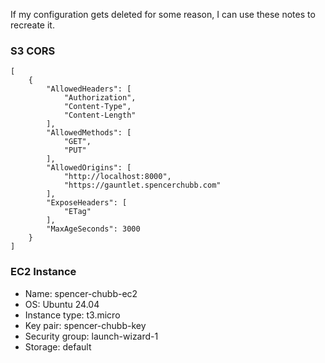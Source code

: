 If my configuration gets deleted for some reason, I can use these notes to recreate it.

### S3 CORS
```
[
    {
        "AllowedHeaders": [
            "Authorization",
            "Content-Type",
            "Content-Length"
        ],
        "AllowedMethods": [
            "GET",
            "PUT"
        ],
        "AllowedOrigins": [
            "http://localhost:8000",
            "https://gauntlet.spencerchubb.com"
        ],
        "ExposeHeaders": [
            "ETag"
        ],
        "MaxAgeSeconds": 3000
    }
]
```

### EC2 Instance
- Name: spencer-chubb-ec2
- OS: Ubuntu 24.04
- Instance type: t3.micro
- Key pair: spencer-chubb-key
- Security group: launch-wizard-1
- Storage: default
